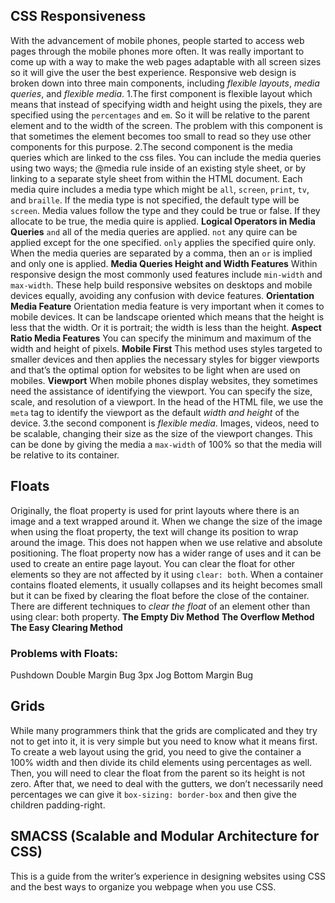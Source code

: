 ## CSS Responsiveness
With the advancement of mobile phones, people started to access web pages through the mobile phones more often. It was really important to come up with a way to make the web pages adaptable with all screen sizes so it will give the user the best experience.
Responsive web design is broken down into three main components, including *flexible layouts*, *media queries*, and *flexible media*.
1.The first component is flexible layout which means that instead of specifying width and height using the pixels, they are specified using the `percentages` and `em`. So it will be relative to the parent element and to the width of the screen.
The problem with this component is that sometimes the element becomes too small to read so they use other components for this purpose.
2.The second component is the media queries which are linked to the css files. You can include the media queries using two ways; the @media rule inside of an existing style sheet, or by linking to a separate style sheet from within the HTML document. Each media quire includes a media type which might be `all`, `screen`, `print`, `tv`, and `braille`. If the media type is not specified, the default type will be `screen`. Media values follow the type and they could be true or false. If they allocate to be true, the media quire is applied.
**Logical Operators in Media Queries**
`and` all of the media queries are applied.
`not` any quire can be applied except for the one specified.
`only` applies the specified quire only.
When the media queries are separated by a comma, then an `or` is implied and only one is applied.
**Media Queries Height and Width Features**
Within responsive design the most commonly used features include `min-width` and `max-width`. These help build responsive websites on desktops and mobile devices equally, avoiding any confusion with device features.
**Orientation Media Feature**
Orientation media feature is very important when it comes to mobile devices. It can be landscape oriented which means that the height is less that the width. Or it is portrait; the width is less than the height.
**Aspect Ratio Media Features**
You can specify the minimum and maximum of the width and height of pixels.
**Mobile First**
This method uses styles targeted to smaller devices and then applies the necessary styles for bigger viewports and that’s the optimal option for websites to be light when are used on mobiles.
**Viewport**
When mobile phones display websites, they sometimes need the assistance of identifying the viewport. You can specify the size, scale, and resolution of a viewport. In the head of the HTML file, we use the `meta` tag to identify the viewport as the default *width and height* of the device.
3.the second component is *flexible media*.
Images, videos, need to be scalable, changing their size as the size of the viewport changes. This can be done by giving the media a `max-width` of 100% so that the media will be relative to its container.
## Floats
Originally, the float property is used for print layouts where there is an image and a text wrapped around it.
When we change the size of the image when using the float property, the text will change its position to wrap around the image. This does not happen when we use relative and absolute positioning.
The float property now has a wider range of uses and it can be used to create an entire page layout.
You can clear the float for other elements so they are not affected by it using `clear: both`.
When a container contains floated elements, it usually collapses and its height becomes small but it can be fixed by clearing the float before the close of the container.
There are different techniques to *clear the float* of an element other than using clear: both property.
**The Empty Div Method**
**The Overflow Method**
**The Easy Clearing Method**
### Problems with Floats:
Pushdown
Double Margin Bug
3px Jog
Bottom Margin Bug
## Grids
While many programmers think that the grids are complicated and they try not to get into it, it is very simple but you need to know what it means first.
To create a web layout using the grid, you need to give the container a 100% width and then divide its child elements using percentages as well. Then, you will need to clear the float from the parent so its height is not zero. After that, we need to deal with the gutters, we don’t necessarily need percentages we can give it `box-sizing: border-box` and then give the children padding-right.
## SMACSS (Scalable and Modular Architecture for CSS)
This is a guide from the writer’s experience in designing websites using CSS and the best ways to organize you webpage when you use CSS.